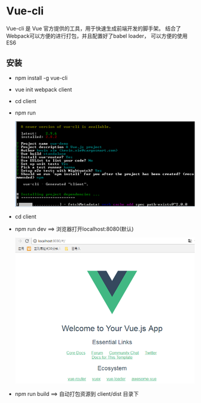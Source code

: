 # Vue-cli

Vue-cli 是 Vue 官方提供的工具，用于快速生成前端开发的脚手架。 结合了Webpack可以方便的进行打包，并且配置好了babel loader， 可以方便的使用ES6

## 安装

* npm install -g vue-cli

* vue init webpack client

* cd client

* npm run 

    ![vue_cli_init_project](./pictures/vue_cli_init_project.png)

* cd client 

* npm run dev  ==> 浏览器打开localhost:8080(默认)

    ![vue_init_demo](./pictures/vue_init_demo.png)

* npm run build  ==> 自动打包资源到 client/dist 目录下

## 